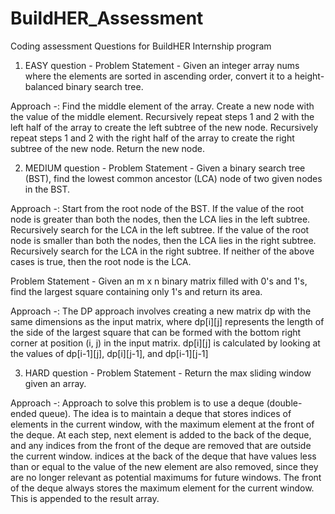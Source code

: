 # BuildHER_Assessment
Coding assessment Questions for BuildHER Internship program

 1. EASY question -
  Problem Statement - Given an integer array nums where the elements are sorted in ascending order, convert it to a height-balanced binary search tree.
  
  Approach -:
     Find the middle element of the array.
     Create a new node with the value of the middle element.
     Recursively repeat steps 1 and 2 with the left half of the array to create the left subtree of the new node.
     Recursively repeat steps 1 and 2 with the right half of the array to create the right subtree of the new node.
     Return the new node.
  

 2. MEDIUM question -
   Problem Statement - Given a binary search tree (BST), find the lowest common ancestor (LCA) node of two given nodes in the BST.
   
   Approach -:
      Start from the root node of the BST.
      If the value of the root node is greater than both the nodes, then the LCA lies in the left subtree. Recursively search for the LCA in the left subtree.
      If the value of the root node is smaller than both the nodes, then the LCA lies in the right subtree. Recursively search for the LCA in the right subtree.
      If neither of the above cases is true, then the root node is the LCA.
   
   
   Problem Statement - Given an m x n binary matrix filled with 0's and 1's, find the largest square containing only 1's and return its area.
   
   Approach -:
   The DP approach involves creating a new matrix dp with the same dimensions as the input matrix, where dp[i][j] represents the length of the side of the largest square    that can be formed with the bottom right corner at position (i, j) in the input matrix. dp[i][j] is calculated by looking at the values of dp[i-1][j], dp[i][j-1], and    dp[i-1][j-1]
   

 3. HARD question -
   Problem Statement - Return the max sliding window given an array.
   
   Approach -:
   Approach to solve this problem is to use a deque (double-ended queue).
   The idea is to maintain a deque that stores indices of elements in the current window, with the maximum element at the front of the deque. At each step, next element is added to the back of the deque, and any indices from the front of the deque are removed that are outside the current window. indices at the back of the deque that have values less than or equal to the value of the new element are also removed, since they are no longer relevant as potential maximums for future windows.
   The front of the deque always stores the maximum element for the current window. This is appended to the result array.
